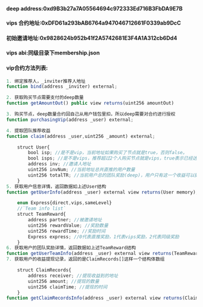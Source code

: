 

#### deep address:0xd9B3b27a7A05564694c972333Ed716B3FbDA9E7B
#### vips 合约地址:0xDFD61a293bAB6764a947046712661F0339ab9DcC
#### 初始邀请地址:0x9828624b952b41f2A5742681E3F4A1A312cb6Dd4
#### vips abi:同级目录下membership.json

#### vip合约方法列表:

``` javascript
1. 绑定推荐人，_inviter推荐人地址
function bind(address _inviter) external;

2. 获取购买节点需要支付的deep数量
function getAmountOut() public view returns(uint256 amountOut)

3. 购买节点，deep数量合约回自己从用户钱包里扣，所以deep需要对合约进行授权
function purchasingVip(address _user) external;

4. 提取团队推荐收益
function claim(address _user,uint256 _amount) external;

    struct User{
        bool isp; //是不是vip，当前地址如果购买了节点就是true，否则false。
        bool isps; //是不是vips，推荐超过2个人购买节点就是vips，true表示已经达成，false表示未达成。
        address inv; //邀请人地址
        uint256 invNum; //当前地址总共直推的用户数量
        uint256 totalTR; //当前用户总的团队奖励(deep)，用户只有这一个收益可以提取，对应到上面的claim方法
    }
5. 获取用户信息详情，返回数据如上述User结构
function getUserInfo(address _user) external view returns(User memory);

    enum Express{direct,vips,sameLevel}
    //`Team info list`
    struct TeamReward{
        address partner; //被邀请地址
        uint256 rewardValue; //奖励数量
        uint256 rewardTime; //奖励时间
        Express express; //0代表直推奖励，1代表vips奖励，2代表同级奖励
    }
6. 获取用户的团队奖励详情，返回数据如上述TeamReward结构
function getUserTeamInfo(address _user) external view returns(TeamReward[] memory);
7. 获取用户的收益提现记录，返回的是ClaimRecords[]这样一个结构体数组

    struct ClaimRecords{
        address receiver; //提现收益到的地址
        uint256 amount; //提现的数量
        uint256 claimTime; //提现的时间
    }
function getClaimRecordsInfo(address _user) external view returns(ClaimRecords[] memory)
```
